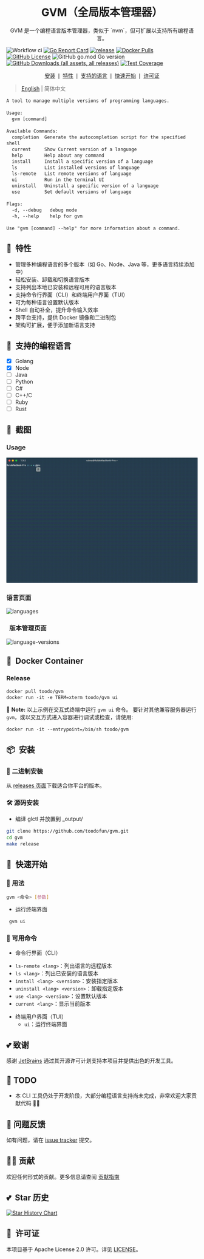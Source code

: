 <div align="center">
	<h1>GVM（全局版本管理器）</h1>
	<p>GVM 是一个编程语言版本管理器，类似于 `nvm`，但可扩展以支持所有编程语言。</p>
</div>

![Workflow ci](https://github.com/toodofun/gvm/actions/workflows/gvm.yml/badge.svg)
[![Go Report Card](https://goreportcard.com/badge/github.com/toodofun/gvm)](https://goreportcard.com/report/github.com/toodofun/gvm)
[![release](https://img.shields.io/github/release-pre/toodofun/gvm.svg)](https://github.com/toodofun/gvm/releases)
[![Docker Pulls](https://img.shields.io/docker/pulls/toodo/gvm.svg?maxAge=604800)](https://hub.docker.com/r/toodo/gvm/)
[![GitHub License](https://img.shields.io/github/license/toodofun/gvm)](https://github.com/toodofun/gvm)
![GitHub go.mod Go version](https://img.shields.io/github/go-mod/go-version/toodofun/gvm?logo=go)
[![GitHub Downloads (all assets, all releases)](https://img.shields.io/github/downloads/toodofun/gvm/total)](https://github.com/MR5356/toodofun/gvm)
[![Test Coverage](https://codecov.io/gh/toodofun/gvm/branch/master/graph/badge.svg)](https://codecov.io/gh/toodofun/gvm)

<p align="center">
	<a href="#-安装">安装</a> ❘
	<a href="#-特性">特性</a> ❘
	<a href="#-支持的编程语言">支持的语言</a> ❘
	<a href="#-快速开始">快速开始</a> ❘
	<a href="#-许可证">许可证</a>
</p>

> [English](README.md) | 简体中文

```shell
A tool to manage multiple versions of programming languages.

Usage:
  gvm [command]

Available Commands:
  completion  Generate the autocompletion script for the specified shell
  current     Show Current version of a language
  help        Help about any command
  install     Install a specific version of a language
  ls          List installed versions of language
  ls-remote   List remote versions of language
  ui          Run in the terminal UI
  uninstall   Uninstall a specific version of a language
  use         Set default versions of language

Flags:
  -d, --debug   debug mode
  -h, --help    help for gvm

Use "gvm [command] --help" for more information about a command.
```

## 🤘&nbsp; 特性
- 管理多种编程语言的多个版本（如 Go、Node、Java 等，更多语言持续添加中）
- 轻松安装、卸载和切换语言版本
- 支持列出本地已安装和远程可用的语言版本
- 支持命令行界面（CLI）和终端用户界面（TUI）
- 可为每种语言设置默认版本
- Shell 自动补全，提升命令输入效率
- 跨平台支持，提供 Docker 镜像和二进制包
- 架构可扩展，便于添加新语言支持

## 🐍&nbsp; 支持的编程语言
- [x] Golang
- [x] Node
- [ ] Java
- [ ] Python
- [ ] C#
- [ ] C++/C
- [ ] Ruby
- [ ] Rust

## 🌈&nbsp; 截图
### Usage
![usage](assets/gvm.gif)
### 语言页面
![languages](assets/languages.png)

### &nbsp; 版本管理页面
![language-versions](assets/language-versions.png)

## 🐳&nbsp; Docker Container
### Release
```
docker pull toodo/gvm
docker run -it -e TERM=xterm toodo/gvm ui
```
🔔 **Note:** 以上示例在交互式终端中运行 `gvm ui` 命令。
要针对其他兼容服务器运行 `gvm`，或以交互方式进入容器进行调试或检查，请使用:

```
docker run -it --entrypoint=/bin/sh toodo/gvm
```


## 📦&nbsp; 安装

### 📁 二进制安装

从 [releases 页面](https://github.com/toodofun/gvm/releases)下载适合你平台的版本。

### 🛠️ 源码安装
- 编译 glctl 并放置到 _output/
```bash
git clone https://github.com/toodofun/gvm.git
cd gvm
make release
```

## 🚀&nbsp; 快速开始

### 📄&nbsp;用法
  ```bash
  gvm <命令> [参数]
  ```

- 运行终端界面
```bash
 gvm ui
```

### 🥪 可用命令
* 命令行界面（CLI）
- `ls-remote <lang>`：列出语言的远程版本
- `ls <lang>`：列出已安装的语言版本
- `install <lang> <version>`：安装指定版本
- `uninstall <lang> <version>`：卸载指定版本
- `use <lang> <version>`：设置默认版本
- `current <lang>`：显示当前版本

* 终端用户界面（TUI）
  * `ui`：运行终端界面

## 💕&nbsp;致谢
感谢 [JetBrains](https://www.jetbrains.com/) 通过其开源许可计划支持本项目并提供出色的开发工具。

## 🧠&nbsp;TODO
- 本 CLI 工具仍处于开发阶段，大部分编程语言支持尚未完成，非常欢迎大家贡献代码 🙋‍♂️

## 🤝&nbsp;问题反馈

如有问题，请在 [issue tracker](https://github.com/toodofun/gvm/issues) 提交。

## 🧑‍💻&nbsp;贡献

欢迎任何形式的贡献。更多信息请查阅 [贡献指南](CONTRIBUTING.md)

## 💕&nbsp; Star 历史

[![Star History Chart](https://api.star-history.com/svg?repos=toodofun/gvm&type=Date)](https://star-history.com/#toodofun/gvm)

## 📘&nbsp; 许可证

本项目基于 Apache License 2.0 许可。详见 [LICENSE](LICENSE)。 
